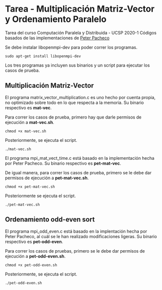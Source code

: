 # Tarea - Multiplicación Matriz-Vector y Ordenamiento Paralelo

Tarea del curso Computación Paralela y Distribuida - UCSP 2020-1
Códigos basados de las implementaciones de [Peter Pacheco](cs.usfca.edu/~peter/ipp/)

Se debe instalar libopenmpi-dev para poder correr los programas.

```
sudo apt-get install libopenmpi-dev
```

Los tres programas ya incluyen sus binarios y un script para ejecutar los casos de prueba.

## Multiplicación Matriz-Vector

El programa matrix\_vector\_multiplication.c es uno hecho por cuenta propia, no optimizado sobre todo en lo que respecta a la memoria. Su binario respectivo es **mat-vec**.

Para correr los casos de prueba, primero hay que darle permisos de ejecución a **mat-vec.sh**.

```
chmod +x mat-vec.sh
```

Posteriormente, se ejecuta el script.

```
./mat-vec.sh
```

El programa mpi\_mat\_vect\_time.c está basado en la implementación hecha por Peter Pacheco. Su binario respectivo es **pet-mat-vec**.

De igual manera, para correr los casos de prueba, primero se le debe dar permisos de ejecución a **pet-mat-vec.sh**.

```
chmod +x pet-mat-vec.sh
```

Posteriormente se ejecuta el script.

```
./pet-mat-vec.sh
```

## Ordenamiento odd-even sort

El programa mpi\_odd\_even.c está basado en la implentación hecha por Peter Pacheco, al cuál se le han realizado modificaciones ligeras. Su binario respectivo es **pet-odd-even**.

Para correr los casos de pruebas, primero se le debe dar permisos de ejecución a **pet-odd-even.sh**.

```
chmod +x pet-odd-even.sh
```

Posteriormente, se ejecuta el script.

```
./pet-odd-even.sh
```
